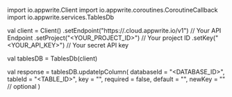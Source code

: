 import io.appwrite.Client
import io.appwrite.coroutines.CoroutineCallback
import io.appwrite.services.TablesDb

val client = Client()
    .setEndpoint("https://<REGION>.cloud.appwrite.io/v1") // Your API Endpoint
    .setProject("<YOUR_PROJECT_ID>") // Your project ID
    .setKey("<YOUR_API_KEY>") // Your secret API key

val tablesDB = TablesDb(client)

val response = tablesDB.updateIpColumn(
    databaseId = "<DATABASE_ID>",
    tableId = "<TABLE_ID>",
    key = "",
    required = false,
    default = "",
    newKey = "" // optional
)
